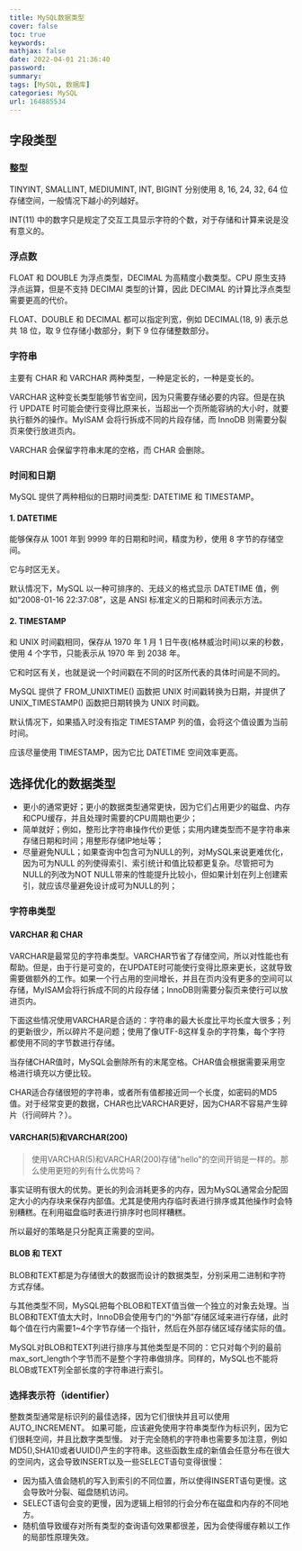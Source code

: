 ```yaml
---
title: MySQL数据类型
cover: false
toc: true
keywords:
mathjax: false
date: 2022-04-01 21:36:40
password:
summary: 
tags: [MySQL, 数据库]
categories: MySQL
url: 164885534
---
```

## 字段类型

###  整型

TINYINT, SMALLINT, MEDIUMINT, INT, BIGINT 分别使用 8, 16, 24, 32, 64 位存储空间，一般情况下越小的列越好。

INT(11) 中的数字只是规定了交互工具显示字符的个数，对于存储和计算来说是没有意义的。

### 浮点数

FLOAT 和 DOUBLE 为浮点类型，DECIMAL 为高精度小数类型。CPU 原生支持浮点运算，但是不支持 DECIMAl 类型的计算，因此 DECIMAL 的计算比浮点类型需要更高的代价。

FLOAT、DOUBLE 和 DECIMAL 都可以指定列宽，例如 DECIMAL(18, 9) 表示总共 18 位，取 9 位存储小数部分，剩下 9 位存储整数部分。

###  字符串

主要有 CHAR 和 VARCHAR 两种类型，一种是定长的，一种是变长的。

VARCHAR 这种变长类型能够节省空间，因为只需要存储必要的内容。但是在执行 UPDATE 时可能会使行变得比原来长，当超出一个页所能容纳的大小时，就要执行额外的操作。MyISAM 会将行拆成不同的片段存储，而 InnoDB 则需要分裂页来使行放进页内。

VARCHAR 会保留字符串末尾的空格，而 CHAR 会删除。

###  时间和日期

MySQL 提供了两种相似的日期时间类型: DATETIME 和 TIMESTAMP。

#### 1. DATETIME

能够保存从 1001 年到 9999 年的日期和时间，精度为秒，使用 8 字节的存储空间。

它与时区无关。

默认情况下，MySQL 以一种可排序的、无歧义的格式显示 DATETIME 值，例如“2008-01-16 22:37:08”，这是 ANSI 标准定义的日期和时间表示方法。

#### 2. TIMESTAMP

和 UNIX 时间戳相同，保存从 1970 年 1 月 1 日午夜(格林威治时间)以来的秒数，使用 4 个字节，只能表示从 1970 年 到 2038 年。

它和时区有关，也就是说一个时间戳在不同的时区所代表的具体时间是不同的。

MySQL 提供了 FROM_UNIXTIME() 函数把 UNIX 时间戳转换为日期，并提供了 UNIX_TIMESTAMP() 函数把日期转换为 UNIX 时间戳。

默认情况下，如果插入时没有指定 TIMESTAMP 列的值，会将这个值设置为当前时间。

应该尽量使用 TIMESTAMP，因为它比 DATETIME 空间效率更高。

## 选择优化的数据类型

- 更小的通常更好；更小的数据类型通常更快，因为它们占用更少的磁盘、内存和CPU缓存，并且处理时需要的CPU周期也更少；
- 简单就好；例如，整形比字符串操作代价更低；实用内建类型而不是字符串来存储日期和时间；用整形存储IP地址等；
- 尽量避免NULL；如果查询中包含可为NULL的列，对MySQL来说更难优化，因为可为NULL 的列使得索引、索引统计和值比较都更复杂。尽管把可为NULL的列改为NOT NULL带来的性能提升比较小，但如果计划在列上创建索引，就应该尽量避免设计成可为NULL的列；

###  字符串类型

####  VARCHAR 和 CHAR

VARCHAR是最常见的字符串类型。VARCHAR节省了存储空间，所以对性能也有帮助。但是，由于行是可变的，在UPDATE时可能使行变得比原来更长，这就导致需要做额外的工作。如果一个行占用的空间增长，并且在页内没有更多的空间可以存储，MyISAM会将行拆成不同的片段存储；InnoDB则需要分裂页来使行可以放进页内。

下面这些情况使用VARCHAR是合适的：字符串的最大长度比平均长度大很多；列的更新很少，所以碎片不是问题；使用了像UTF-8这样复杂的字符集，每个字符都使用不同的字节数进行存储。

当存储CHAR值时，MySQL会删除所有的末尾空格。CHAR值会根据需要采用空格进行填充以方便比较。

CHAR适合存储很短的字符串，或者所有值都接近同一个长度，如密码的MD5值。对于经常变更的数据，CHAR也比VARCHAR更好，因为CHAR不容易产生碎片（行间碎片？）。

####  VARCHAR(5)和VARCHAR(200)

> 使用VARCHAR(5)和VARCHAR(200)存储"hello"的空间开销是一样的。那么使用更短的列有什么优势吗？

事实证明有很大的优势。更长的列会消耗更多的内存，因为MySQL通常会分配固定大小的内存块来保存内部值。尤其是使用内存临时表进行排序或其他操作时会特别糟糕。在利用磁盘临时表进行排序时也同样糟糕。

所以最好的策略是只分配真正需要的空间。

####  BLOB 和 TEXT

BLOB和TEXT都是为存储很大的数据而设计的数据类型，分别采用二进制和字符方式存储。

与其他类型不同，MySQL把每个BLOB和TEXT值当做一个独立的对象去处理。当BLOB和TEXT值太大时，InnoDB会使用专门的“外部”存储区域来进行存储，此时每个值在行内需要1~4个字节存储一个指针，然后在外部存储区域存储实际的值。

MySQL对BLOB和TEXT列进行排序与其他类型是不同的：它只对每个列的最前max_sort_length个字节而不是整个字符串做排序。同样的，MySQL也不能将BLOB或TEXT列全部长度的字符串进行索引。

###  选择表示符（identifier）

整数类型通常是标识列的最佳选择，因为它们很快并且可以使用AUTO_INCREMENT。 如果可能，应该避免使用字符串类型作为标识列，因为它们很耗空间，并且比数字类型慢。 对于完全随机的字符串也需要多加注意，例如MD5(),SHA1()或者UUID()产生的字符串。这些函数生成的新值会任意分布在很大的空间内，这会导致INSERT以及一些SELECT语句变得很慢：

- 因为插入值会随机的写入到索引的不同位置，所以使得INSERT语句更慢。这会导致叶分裂、磁盘随机访问。
- SELECT语句会变的更慢，因为逻辑上相邻的行会分布在磁盘和内存的不同地方。
- 随机值导致缓存对所有类型的查询语句效果都很差，因为会使得缓存赖以工作的局部性原理失效。